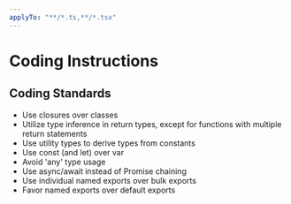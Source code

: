 ```yaml
---
applyTo: "**/*.ts,**/*.tsx"
---
```


# Coding Instructions

## Coding Standards

- Use closures over classes
- Utilize type inference in return types, except for functions with multiple return statements
- Use utility types to derive types from constants
- Use const (and let) over var
- Avoid 'any' type usage
- Use async/await instead of Promise chaining
- Use individual named exports over bulk exports
- Favor named exports over default exports